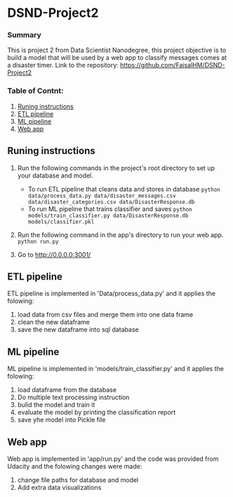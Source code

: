 # DSND-Project2
### Summary
This is project 2 from Data Scientist Nanodegree, this project objective is to build a model that will be used by a web app to classify messages comes at a disaster timer.
Link to the repository: https://github.com/FaisalHM/DSND-Project2
### Table of Contnt:
1. [Runing instructions](#r-instructions)
2. [ETL pipeline](#etl)
3. [ML pipeline](#ml)
4. [Web app](web)

## Runing instructions <a name="r-instructions"></a>
1. Run the following commands in the project's root directory to set up your database and model.

    - To run ETL pipeline that cleans data and stores in database
        `python data/process_data.py data/disaster_messages.csv data/disaster_categories.csv data/DisasterResponse.db`
    - To run ML pipeline that trains classifier and saves
        `python models/train_classifier.py data/DisasterResponse.db models/classifier.pkl`

2. Run the following command in the app's directory to run your web app.
    `python run.py`

3. Go to http://0.0.0.0:3001/


## ETL pipeline <a name="etl"></a>
ETL pipeline is implemented in 'Data/process_data.py' and it applies the folowing:
1. load data from csv files and merge them into one data frame 
2. clean the new dataframe
3. save the new dataframe into sql database


## ML pipeline <a name="ml"></a>
ML pipeline is implemented in 'models/train_classifier.py' and it applies the folowing:
1. load dataframe from the database 
2. Do multiple text processing instruction
3. bulid the model and train it
4. evaluate the model by printing the classification report
5. save yhe model into Pickle file

## Web app<a name="web"></a>
Web app is implemented in 'app/run.py' and the code was provided from Udacity and the folowing changes were made:
1. change file paths for database and model
2. Add extra data visualizations 


